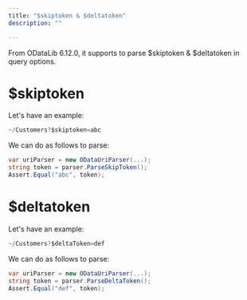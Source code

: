 ```yaml
---
title: "$skiptoken & $deltatoken"
description: ""

---
```


From ODataLib 6.12.0, it supports to parse $skiptoken & $deltatoken in query options.

# $skiptoken

Let's have an example:

```C#
~/Customers?$skiptoken=abc
```

We can do as follows to parse:

```C#
var uriParser = new ODataUriParser(...);
string token = parser.ParseSkipToken();
Assert.Equal("abc", token);
```

# $deltatoken

Let's have an example:

```C#
~/Customers?$deltaToken=def
```

We can do as follows to parse:

```C#
var uriParser = new ODataUriParser(...);
string token = parser.ParseDeltaToken();
Assert.Equal("def", token);
```
